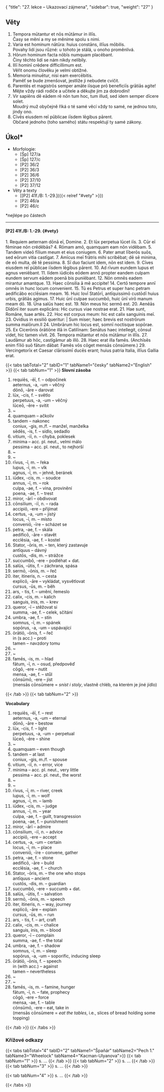 {
    "title": "27. lekce – Ukazovací zájmena",
    "sidebar": true,
    "weight": "27"
}

## Věty

1. Tempora mūtantur et nōs mūtāmur in illīs.     
    Časy se mění a my se měníme spolu s nimi. 
2. Varia est hominum nātūra: huius constāns, illīus mōbilis.   
    Povahy lidí jsou různé: u tohoto je stálá, u onoho proměnlivá.  
3. Hōrum hominum facta nōbīs numquam placēbant.   
    Činy těchto lidí se nám nikdy nelíbily. 
4. Illī hominī crēdere difficillimum est.  
    Věřit onomu člověku je velmi obtížné. 
5. Memoria minuētur, nisi eam exercēbitis.    
    Paměť se bude zmenšovat, jestliže ji nebudete cvičit.  
6. Parentēs et magistrōs semper amāte iīsque prō beneficiīs grātiās agite!   
    Mějte vždy rádi rodiče a učitele a děkujte jim za dobrodiní!
7. Vir sapiēns dē eādem rē nōn tum hoc, tum illud, sed idem semper dīcere solet.  
    Moudrý muž obyčejně říká o té samé věcí vždy to samé, ne jednou toto, jindy ono. 
8. Cīvēs eiusdem reī pūblicae iīsdem lēgibus pārent.  
    Občané jednoho (toho samého) státu respektují ty samé zákony.    



## Úkol*

- Morfologie:
  - [Šp] 127/a 
  - [Šp] 127/c 
  - [P2] 36/2
  - [P2] 36/3
  - [P2] 36/6
  - [P2] 37/10 
  - [P2] 37/12
- Věty a texty
  - [[P2] 41f./B: 1.-29.]({{< relref "#vety" >}}) 
  - [P2] 46/a
  - [P2] 46/c

*nejlépe po částech

---



#### [P2] 41f./B: 1.-29. {#vety} 

1\. Requiem aeternam dōnā eī, Domine. 2. Et lūx perpetua lūcet iīs. 3. Cūr eī fēminae nōn crēdēbās? 4. Rōmam amō, quamquam eam nōn vidēbam. 5. Tandem videō fīlium meum et eius coniugem. 6. Pater amat līberōs suōs, sed eōrum vitia castīgat. 7. Amīcus meī frātris mihi scribēbat; dē sē minima, de eō multa, dē tē pessima. 8. Sī duo faciunt idem, nōn est idem. 9. Cīves eiusdem reī pūblicae iīsdem lēgibus pārent. 10. Ad rīvum eundem lupus et agnus veniēbant. 11. Iīdem iūdicēs eōdem annō propter eandem culpam eundem servum eādem poenā bis puniēbant. 12. Nōn omnēs eadem mirantur amantque. 13. Haec cōnsilia ā mē accipite! 14. Certō tempore annī omnēs in hunc locum convenient. 15. Tū es Petrus et super hanc petram aedificābo ecclēsiam meam. 16. Huic Iovī Statōrī, antīquissimō custōdī huius urbis, grātiās agimus. 17. Huic ūnī culpae succumbō, huic ūnī virō manum meam dō. 18. Ūna salūs haec est. 19. Nōn meus hic sermō est. 20. Aenēās Dīdōnī iter suum explicāns: Hic cursus viae nostrae erat. 21. Hae sunt, Romāne, tuae artēs. 22. Hoc est corpus meum: hic est calix sanguinis meī. 23. Ovidius in exsiliō queritur: | Sum miser; haec brevis est nostrōrum summa malōrum.ll 24. Umbrārum hic locus est, somnī noctisque sopōrae. 25. Ex Cicerōnis ōrātiōne illā in Catilīnam: Senātus haec intellegit, cōnsul videt, hic tamen vīvit. 26. Tempora mūtantur et nōs mūtāmur in illīs. 27. Laudāmur ab hōc, castīgāmur ab illō. 28. Haec erat illa famēs. (Anchīsēs enim fīliō suō fātum dābat: Famēs vōs cōget mensās cōnsūmere.) 29. Vercingetorīx et Caesar clārissimī ducēs erant; huius patria Italia, illīus Gallia erat.

{{< tabs tabTotal="2" tabID="1" tabName1="česky" tabName2="English" >}}
{{< tab tabNum="1" >}}
**Slovní zásoba**

1. requiēs, -ēī, f. – odpočinek    
   aeternus, -a, -um – věčný  
   dōnō, -āre – darovat 
2. lūx, -cis, f. – světlo  
   perpetuus, -a, -um – věčný  
   lūceō, -ēre – svítit       
3. ~ 
4. quamquam – ačkoliv     
5. tandem – nakonec   
   coniux, -gis, m./f. – manžel, manželka  
   sēdēs, -is, f. – sídlo, sedadlo
6. vitium, -iī, n. – chyba, poklesek
7. minima – acc. pl. neut., velmi málo  
   pessima – acc. pl. neut., to nejhorší
8. ~
9. ~
10. rīvus, -ī, m. – řeka  
    lupus, -ī, m. – vlk  
    agnus, -ī, m. – jehně, beránek 
11. iūdex, -cis, m. – soudce  
    annus, -ī, m. – rok  
    culpa, -ae, f. – vina, provinění   
    poena, -ae, f. – trest
12. miror, -ārī – obdivovat  
13. cōnsilium, -iī, n. – rada  
    accipiō, -ere – přijímat
14. certus, -a, -um – jistý      
    locus, -ī, m. – místo   
    conveniō, -īre – scházet se
15. petra, -ae, f. – skála  
    aedificō, -āre – stavět   
    ecclēsia, -ae, f. – kostel
16. Stator, -ōris, m. – ten, který zastavuje    
    antīquus – dávný   
    custōs, -dis, m. – strážce   
17. succumbō, -ere –  podléhat + dat.   
18. salūs, -ūtis, f. – záchrana, spása 
19. sermō, -ōnis, m. – řeč 
20. iter, itineris, n. – cesta  
    explicō, -āre – vykládat, vysvětlovat   
    cursus, -ūs, m. – běh
21. ars, - tis, f. – umění, řemeslo
22. calix, -cis, m. – kalich  
    sanguis, inis, m. – krev
23. queror, -ī – stěžovat si  
    summa, -ae, f. – celek, sčítání 
24. umbra, -ae, f. – stín  
    somnus, -ī, m. – spánek   
    sopōrus, -a, -um – uspávající 
25. ōrātiō, -ōnis, f. – řeč  
    in (s acc.) – proti  
    tamen – navzdory tomu
26. ~ 
27. ~
28. famēs, -is, m. – hlad  
    fātum, -ī, n. – osud, předpověď  
    cōgō, -ere – nutit   
    mensa, -ae, f. – stůl     
    cōnsūmō, -ere – jíst   
    (mensās cōnsūmere = _sníst i stoly_, vlastně chléb, na kterém je jiné jídlo)

{{< /tab >}}
{{< tab tabNum="2" >}}

**Vocabulary** 

1. requiēs, -ēī, f. – rest    
   aeternus, -a, -um – eternal  
   dōnō, -āre – bestow 
2. lūx, -cis, f. – light  
   perpetuus, -a, -um – perpetual  
   lūceō, -ēre – shine       
3. ~ 
4. quamquam – even though     
5. tandem – at last   
   coniux, -gis, m./f. – spouse  
6. vitium, -iī, n. – error, vice
7. minima – acc. pl. neut., very little  
   pessima – acc. pl. neut., the worst
8. ~
9. ~
10. rīvus, -ī, m. – river, creek  
    lupus, -ī, m. – wolf  
    agnus, -ī, m. – lamb
11. iūdex, -cis, m. – judge  
    annus, -ī, m. – year  
    culpa, -ae, f. – guilt, transgression  
    poena, -ae, f. – punishment
12. miror, -ārī – admire  
13. cōnsilium, -iī, n. – advice  
    accipiō, -ere – accept
14. certus, -a, -um – certain      
    locus, -ī, m. – place   
    conveniō, -īre – convene, gather
15. petra, -ae, f. – stone  
    aedificō, -āre – build  
    ecclēsia, -ae, f. – church
16. Stator, -ōris, m. – the one who stops    
    antīquus – ancient   
    custōs, -dis, m. – guardian   
17. succumbō, -ere –  succumb + dat.  
18. salūs, -ūtis, f. – salvation 
19. sermō, -ōnis, m. – speech 
20. iter, itineris, n. – way, journey  
    explicō, -āre – explain   
    cursus, -ūs, m. – run
21. ars, - tis, f. – art, craft
22. calix, -cis, m. – chalice  
    sanguis, inis, m. – blood
23. queror, -ī – complain  
    summa, -ae, f. – the total
24. umbra, -ae, f. – shadow  
    somnus, -ī, m. – sleep   
    sopōrus, -a, -um – soporific, inducing sleep 
25. ōrātiō, -ōnis, f. – speech  
    in (with acc.) – against  
    tamen – nevertheless
26. ~ 
27. ~
28. famēs, -is, m. – famine, hunger  
    fātum, -ī, n. – fate, prophecy  
    cōgō, -ere – force   
    mensa, -ae, f. – table     
    cōnsūmō, -ere – eat, take in   
    (mensās cōnsūmere = _eat the tables_, i.e., slices of bread holding some topping)

{{< /tab >}}
{{< /tabs >}}



### Křížové odkazy  

{{< tabs tabTotal="4" tabID="2" tabName1="Špaňár" tabName2="Pech 1." tabName3="Wheelock" tabName4="Kacman-Ulyanova">}}
{{< tab tabNum="1" >}}
s. ...
{{< /tab >}}
{{< tab tabNum="2" >}}
s. ...
{{< /tab >}}
{{< tab tabNum="3" >}}
s. ...
{{< /tab >}}

{{< tab tabNum="4" >}}
s. ...
{{< /tab >}}

{{< /tabs >}}





